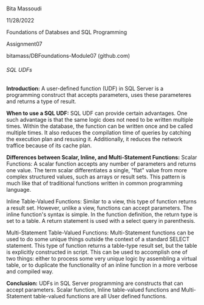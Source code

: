 ###


 Bita Massoudi
 
 11/28/2022
 
 Foundations of Databses and SQL Programming
 
 Assignment07
 
 bitamass/DBFoundations-Module07 (github.com)
 
 
 ######                                                             SQL UDFs                                                             
                                                               


**Introduction:** 
A user-defined function (UDF) in SQL Server is a programming construct that accepts parameters, uses these parameteres and returns a type of result. 

**When to use a SQL UDF:**
SQL UDF can provide certain advantages. One such advantage is that the same logic does not need to be written multiple times. Within the database, the function can be written once and be called multiple times. It also reduces the compilation time of queries by catching the execution plan and resusing it.  Additionally, it reduces the network traffice because of its cache plan.

**Differences between Scalar, Inline, and Multi-Statement Functions:**
Scalar Functions: A scalar function accepts any number of parameters and returns one value. The term scalar differentiates a single, "flat" value from more complex structured values, such as arrays or result sets.  This pattern is much like that of traditional functions written in common programming language.

Inline Table-Valued Functions: Similar to a view, this type of function returns a result set. However, unlike a view, functions can accept parameters. The inline function's syntax is simple. In the function definition, the return type is set to a table. A return statement is used with a select query in parenthesis.

Multi-Statement Table-Valued Functions: Multi-Statement functions can be used to do some unique things outside the context of a standard SELECT statement. This type of function returns a table-type result set, but the table is explicitly constructed in script. This can be used to accomplish one of two things: either to process some very unique logic by assembling a virtual table, or to duplicate the functionality of an inline function in a more verbose and compiled way. 

**Conclusion:**
UDFs in SQL Server programming are constructs that can accept parameters. Scalar function, Inline table-valued functions and Multi-Statement table-valued functions are all User defined functions.



